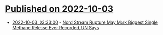 # [Published on 2022-10-03](index.md)

* [2022-10-03, 03:33:00](https://news.slashdot.org/story/22/10/02/1931252/nord-stream-rupture-may-mark-biggest-single-methane-release-ever-recorded-un-says?utm_source=rss1.0mainlinkanon&utm_medium=feed) - [Nord Stream Rupture May Mark Biggest Single Methane Release Ever Recorded, UN Says](https://news.slashdot.org/story/22/10/02/1931252/nord-stream-rupture-may-mark-biggest-single-methane-release-ever-recorded-un-says?utm_source=rss1.0mainlinkanon&utm_medium=feed)
